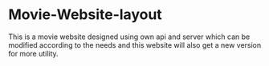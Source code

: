 # Movie-Website-layout
This is a movie website designed using own api and server which can be modified according to the needs and this website will also get a new version for more utility.
